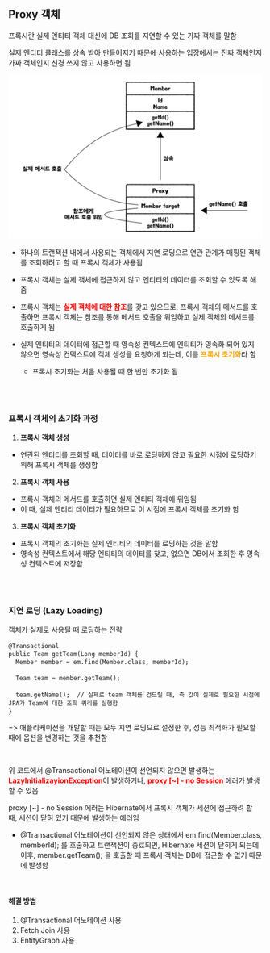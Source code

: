 ## Proxy 객체 ##
프록시란 실제 엔티티 객체 대신에 DB 조회를 지연할 수 있는 가짜 객체를 말함

실제 엔티티 클래스를 상속 받아 만들어지기 때문에 사용하는 입장에서는 진짜 객체인지 가짜 객체인지 신경 쓰지 않고 사용하면 됨

![JPA 프록시](image-3.png)
- 하나의 트랜잭션 내에서 사용되는 객체에서 지연 로딩으로 연관 관계가 매핑된 객체를 조회하려고 할 때 프록시 객체가 사용됨

- 프록시 객체는 실제 객체에 접근하지 않고 엔티티의 데이터를 조회할 수 있도록 해줌

- 프록시 객체는 <b style="color:red">실제 객체에 대한 참조</b>를 갖고 있으므로, 프록시 객체의 메서드를 호출하면 프록시 객체는 참조를 통해 메서드 호출을 위임하고 실제 객체의 메서드를 호출하게 됨

- 실제 엔티티의 데이터에 접근할 때 영속성 컨텍스트에 엔티티가 영속화 되어 있지 않으면 영속성 컨텍스트에 객체 생성을 요청하게 되는데, 이를 <b style="color:orange">프록시 초기화</b>라 함
  - 프록시 초기화는 처음 사용될 때 한 번만 초기화 됨

<br />
<br />

### 프록시 객체의 초기화 과정 ###
1. <b>프록시 객체 생성</b>
- 연관된 엔티티를 조회할 때, 데이터를 바로 로딩하지 않고 필요한 시점에 로딩하기 위해 프록시 객체를 생성함

2. <b>프록시 객체 사용</b>
- 프록시 객체의 메서드를 호출하면 실제 엔티티 객체에 위임됨
- 이 때, 실제 엔티티 데이터가 필요하므로 이 시점에 프록시 객체를 초기화 함

3. <b>프록시 객체 초기화</b>
- 프록시 객체의 초기화는 실제 엔티티의 데이터를 로딩하는 것을 말함
- 영속성 컨텍스트에서 해당 엔티티의 데이터를 찾고, 없으면 DB에서 조회한 후 영속성 컨텍스트에 저장함

<br />
<br />

### 지연 로딩 (Lazy Loading) ###
객체가 실제로 사용될 때 로딩하는 전략
```
@Transactional
public Team getTeam(Long memberId) {
  Member member = em.find(Member.class, memberId);

  Team team = member.getTeam();

  team.getName();  // 실제로 team 객체를 건드릴 때, 즉 값이 실제로 필요한 시점에 JPA가 Team에 대한 조회 쿼리를 실행함
}
```

=> 애플리케이션을 개발할 때는 모두 지연 로딩으로 설정한 후, 성능 최적화가 필요할 때에 옵션을 변경하는 것을 추천함

<br />

위 코드에서 @Transactional 어노테이션이 선언되지 않으면 발생하는 <b style="color:red">LazyInitializayionException</b>이 발생하거나, <b style="color:red">proxy [~] - no Session</b> 에러가 발생할 수 있음

proxy [~] - no Session 에러는 Hibernate에서 프록시 객체가 세션에 접근하려 할 때, 세션이 닫혀 있기 때문에 발생하는 에러임

- @Transactional 어노테이션이 선언되지 않은 상태에서 em.find(Member.class, memberId); 를 호출하고 트랜잭션이 종료되면, Hibernate 세션이 닫히게 되는데 이후, member.getTeam(); 을 호출할 때 프록시 객체는 DB에 접근할 수 없기 때문에 발생함

<br />

#### 해결 방법 ####
1. @Transactional 어노테이션 사용
2. Fetch Join 사용
3. EntityGraph 사용

